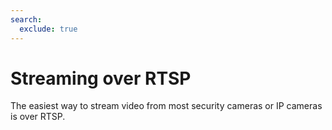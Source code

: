 ```yaml
---
search:
  exclude: true
---
```

# Streaming over RTSP

The easiest way to stream video from most security cameras
or IP cameras is over RTSP.